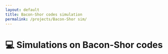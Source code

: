 ```yaml
---
layout: default
title: Bacon-Shor codes simulation
permalink: /projects/Bacon-Shor sim/
---
```


# 💻 Simulations on Bacon-Shor codes 
